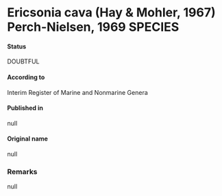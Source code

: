 Ericsonia cava (Hay & Mohler, 1967) Perch-Nielsen, 1969 SPECIES
=======

#### Status
DOUBTFUL

#### According to
Interim Register of Marine and Nonmarine Genera

#### Published in
null

#### Original name
null

### Remarks
null